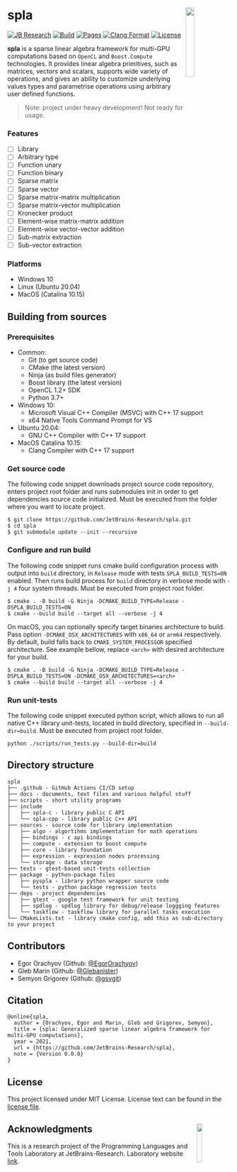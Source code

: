 # spla <img align="right" width="20%" src="https://github.com/JetBrains-Research/spla/raw/main/docs/logos/spla-logo.png?raw=true&sanitize=true">

[![JB Research](https://jb.gg/badges/research-flat-square.svg)](https://research.jetbrains.org/)
[![Build](https://github.com/JetBrains-Research/spla/actions/workflows/build.yml/badge.svg?branch=main)](https://github.com/JetBrains-Research/spla/actions/workflows/build.yml)
[![Pages](https://github.com/JetBrains-Research/spla/actions/workflows/docs.yml/badge.svg?branch=main)](https://jetbrains-research.github.io/spla/)
[![Clang Format](https://github.com/JetBrains-Research/spla/actions/workflows/clang-format.yml/badge.svg?branch=main)](https://github.com/JetBrains-Research/spla/actions/workflows/clang-format.yml)
[![License](https://img.shields.io/badge/license-MIT-blue)](https://github.com/JetBrains-Research/spla/blob/master/LICENSE.md)

**spla** is a sparse linear algebra framework for multi-GPU computations based on `OpenCL`
and `Boost.Compute` technologies. It provides linear algebra primitives, such as matrices,
vectors and scalars, supports wide variety of operations, and gives an ability to customize
underlying values types and parametrise operations using arbitrary user defined functions.

> Note: project under heavy development! Not ready for usage.

### Features

- [ ] Library
- [ ] Arbitrary type
- [ ] Function unary
- [ ] Function binary
- [ ] Sparse matrix
- [ ] Sparse vector
- [ ] Sparse matrix-matrix multiplication
- [ ] Sparse matrix-vector multiplication
- [ ] Kronecker product
- [ ] Element-wise matrix-matrix addition
- [ ] Element-wise vector-vector addition
- [ ] Sub-matrix extraction
- [ ] Sub-vector extraction

### Platforms

- Windows 10
- Linux (Ubuntu 20.04)
- MacOS (Catalina 10.15)

## Building from sources

### Prerequisites

- Common:
    - Git (to get source code)
    - CMake (the latest version)
    - Ninja (as build files generator)
    - Boost library (the latest version)
    - OpenCL 1.2+ SDK
    - Python 3.7+
- Windows 10:
    - Microsoft Visual C++ Compiler (MSVC) with C++ 17 support
    - x64 Native Tools Command Prompt for VS
- Ubuntu 20.04:
    - GNU C++ Compiler with C++ 17 support
- MaсOS Catalina 10.15:
    - Clang Compiler with C++ 17 support

### Get source code

The following code snippet downloads project source code repository, enters project root folder
and runs submodules init in order to get dependencies source code initialized.
Must be executed from the folder where you want to locate project.

```shell
$ git clone https://github.com/JetBrains-Research/spla.git
$ cd spla
$ git submodule update --init --recursive
```

### Configure and run build

The following code snippet runs cmake build configuration process
with output into `build` directory, in `Release` mode with tests `SPLA_BUILD_TESTS=ON` enabled.
Then runs build process for `build` directory in verbose mode with `-j 4` four system threads.
Must be executed from project root folder.

```shell
$ cmake . -B build -G Ninja -DCMAKE_BUILD_TYPE=Release -DSPLA_BUILD_TESTS=ON
$ cmake --build build --target all --verbose -j 4
```

On macOS, you can optionally specify target binaries architecture to build.
Pass option `-DCMAKE_OSX_ARCHITECTURES` with `x86_64` or `arm64` respectively.
By default, build falls back to `CMAKE_SYSTEM_PROCESSOR` specified architecture. 
See example bellow, replace `<arch>` with desired architecture for your build.

```shell
$ cmake . -B build -G Ninja -DCMAKE_BUILD_TYPE=Release -DSPLA_BUILD_TESTS=ON -DCMAKE_OSX_ARCHITECTURES=<arch>
$ cmake --build build --target all --verbose -j 4
```

### Run unit-tests

The following code snippet executed python script, which allows to
run all native C++ library unit-tests, located in build directory,
specified in `--build-dir=build`. Must be executed from project root folder.

```shell
python ./scripts/run_tests.py --build-dir=build
```

## Directory structure

```
spla
├── .github - GitHub Actions CI/CD setup 
├── docs - documents, text files and various helpful stuff
├── scripts - short utility programs 
├── include 
│   ├── spla-c - library public C API
│   └── spla-cpp - library public C++ API
├── sources - source code for library implementation
│   ├── algo - algortihms implementation for math operations
│   ├── bindings - c api bindings
│   ├── compute - extension to boost compute
│   ├── core - library foundation
│   ├── expression - expression nodes processing
│   └── storage - data storage 
├── tests - gtest-based unit-tests collection
├── package - python-package files
│   ├── pyspla - library python wrapper source code
│   └── tests - python package regression tests   
├── deps - project dependencies
│   ├── gtest - google test framework for unit testing
│   ├── spdlog - spdlog library for debug/release loggging features
│   └── taskflow - taskflow library for parallel tasks execution
└── CMakeLists.txt - library cmake config, add this as sub-directory to your project
```

## Contributors

- Egor Orachyov (Github: [@EgorOrachyov](https://github.com/EgorOrachyov))
- Gleb Marin (Github: [@Glebanister](https://github.com/Glebanister))
- Semyon Grigorev (Github: [@gsvgit](https://github.com/gsvgit))

## Citation

```ignorelang
@online{spla,
  author = {Orachyov, Egor and Marin, Gleb and Grigorev, Semyon},
  title = {spla: Generalized sparse linear algebra framework for multi-GPU computations},
  year = 2021,
  url = {https://github.com/JetBrains-Research/spla},
  note = {Version 0.0.0}
}
```

## License

This project licensed under MIT License. License text can be found in the
[license file](https://github.com/JetBrains-Research/spla/blob/master/LICENSE.md).

## Acknowledgments <img align="right" width="15%" src="https://github.com/JetBrains-Research/spla/raw/main/docs/logos/jetbrains-logo.png?raw=true&sanitize=true">

This is a research project of the Programming Languages and Tools Laboratory
at JetBrains-Research. Laboratory website [link](https://research.jetbrains.org/groups/plt_lab/).
